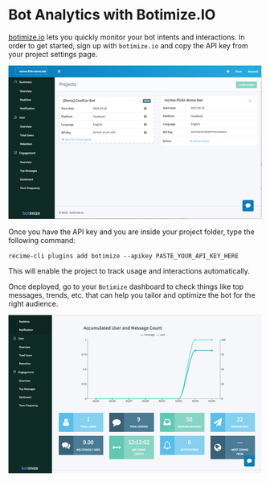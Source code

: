 # Bot Analytics with Botimize.IO

[botimize.io](https://botimize.io) lets you quickly monitor your bot intents and interactions. In order to get started, sign up with `botimize.io` and copy the API key from your project settings page.


![](botimize-dash.png)

Once you have the API key and you are inside your project folder, type the following command:

```
recime-cli plugins add botimize --apikey PASTE_YOUR_API_KEY_HERE

```

This will enable the project to track usage and interactions automatically.

Once deployed, go to your `Botimize` dashboard to check things like top messages, trends, etc. that can help you tailor and optimize the bot for the right audience.


![](botimize-analytics.png)
